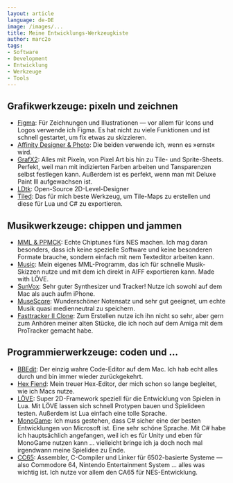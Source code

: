 ```yaml
---
layout: article
language: de-DE
image: /images/...
title: Meine Entwicklungs-Werkzeugkiste
author: marc2o
tags:
- Software
- Development
- Entwicklung
- Werkzeuge
- Tools
---
```


## Grafikwerkzeuge: pixeln und zeichnen

- [Figma](https://www.figma.com/): Für Zeichnungen und Illustrationen — vor allem für Icons und Logos verwende ich Figma. Es hat nicht zu viele Funktionen und ist schnell gestartet, um fix etwas zu skizzieren.
- [Affinity Designer & Photo](https://affinity.serif.com/de/): Die beiden verwende ich, wenn es »ernst« wird.
- [GrafX2](https://pulkomandy.tk/projects/GrafX2): Alles mit Pixeln, von Pixel Art bis hin zu Tile- und Sprite-Sheets. Perfekt, weil man mit indizierten Farben arbeiten und Tansparenzen selbst festlegen kann. Außerdem ist es perfekt, wenn man mit Deluxe Paint III aufgewachsen ist.
- [LDtk](https://ldtk.io): Open-Source 2D-Level-Designer
- [Tiled](https://www.mapeditor.org/): Das für mich beste Werkzeug, um Tile-Maps zu erstellen und diese für Lua und C# zu exportieren.

## Musikwerkzeuge: chippen und jammen

- [MML & PPMCK](https://github.com/munshkr/ppmck): Echte Chiptunes fürs NES machen. Ich mag daran besonders, dass ich keine spezielle Software und keine besonderen Formate brauche, sondern einfach mit nem Texteditor arbeiten kann. 
- [Music](https://github.com/marc2o/Music): Mein eigenes MML-Programm, das ich für schnelle Musik-Skizzen nutze und mit dem ich direkt in AIFF exportieren kann. Made with LÖVE.
- [SunVox](https://warmplace.ru/soft/sunvox/): Sehr guter Synthesizer und Tracker! Nutze ich sowohl auf dem Mac als auch aufm iPhone.
- [MuseScore](https://musescore.org/): Wunderschöner Notensatz und sehr gut geeignet, um echte Musik quasi medienneutral zu speichern.
- [Fasttracker II Clone](https://16-bits.org/ft2.php): Zum Erstellen nutze ich ihn nicht so sehr, aber gern zum Anhören meiner alten Stücke, die ich noch auf dem Amiga mit dem ProTracker gemacht habe.

## Programmierwerkzeuge: coden und …

- [BBEdit](https://www.barebones.com/products/bbedit/): Der einzig wahre Code-Editor auf dem Mac. Ich hab echt alles durch und bin immer wieder zurückgekehrt.
- [Hex Fiend](https://hexfiend.com/): Mein treuer Hex-Editor, der mich schon so lange begleitet, wie ich Macs nutze.
- [LÖVE](https://love2d.org/): Super 2D-Framework speziell für die Entwicklung von Spielen in Lua. Mit LÖVE lassen sich schnell Protypen bauen und Spielideen testen. Außerdem ist Lua einfach eine tolle Sprache.
- [MonoGame](https://www.monogame.net/): Ich muss gestehen, dass C# sicher eine der besten Entwicklungen von Microsoft ist. Eine sehr schöne Sprache. Mit C# habe ich hauptsächlich angefangen, weil ich es für Unity und eben für MonoGame nutzen kann … vielleicht bringe ich ja doch noch mal irgendwann meine Spielidee zu Ende.
- [CC65](https://cc65.github.io/): Assembler, C-Compiler und Linker für 6502-basierte Systeme — also Commodore 64, Nintendo Entertainment System … alles was wichtig ist. Ich nutze vor allem den CA65 für NES-Entwicklung.
